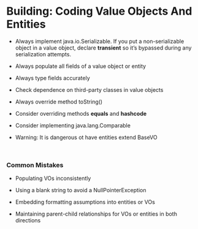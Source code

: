 
# Building: Coding Value Objects And Entities



-   Always implement java.io.Serializable. If you put a non-serializable object
    in a value object, declare **transient** so it’s bypassed during any
    serialization attempts.

-   Always populate all fields of a value object or entity

-   Always type fields accurately

-   Check dependence on third-party classes in value objects

-   Always override method toString()

-   Consider overriding methods **equals** and **hashcode**

-   Consider implementing java.lang.Comparable

-   Warning: It is dangerous ot have entities extend BaseVO

 

### Common Mistakes

-   Populating VOs inconsistently

-   Using a blank string to avoid a NullPointerException

-   Embedding formatting assumptions into entities or VOs

-   Maintaining parent-child relationships for VOs or entities in both
    directions
